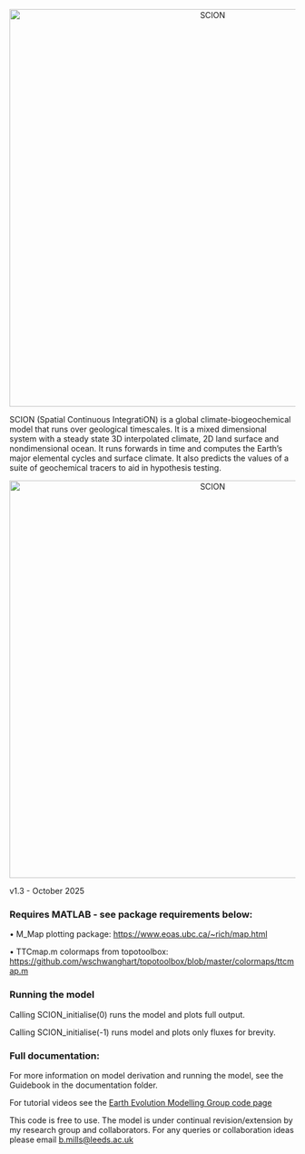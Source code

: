 <p align="center">
  <img src="https://bjwmills.com/wp-content/uploads/2023/09/SCION_banner.png" alt="SCION" style="width:700px;"/>
</p>

SCION (Spatial Continuous IntegratiON) is a global climate-biogeochemical model that runs over geological timescales. It is a mixed dimensional system with a steady state 3D interpolated climate, 2D land surface and nondimensional ocean. It runs forwards in time and computes the Earth’s major elemental cycles and surface climate. It also predicts the values of a suite of geochemical tracers to aid in hypothesis testing. 

<p align="center">
  <img src="http://bjwmills.com/wp-content/uploads/2023/09/SCION_outline.png" alt="SCION" style="width:700px;"/>
</p>

v1.3 - October 2025


### Requires MATLAB - see package requirements below:

•	M_Map plotting package: https://www.eoas.ubc.ca/~rich/map.html

•	TTCmap.m colormaps from topotoolbox: https://github.com/wschwanghart/topotoolbox/blob/master/colormaps/ttcmap.m 


### Running the model

Calling SCION_initialise(0) runs the model and plots full output. 

Calling SCION_initialise(-1) runs model and plots only fluxes for brevity. 


### Full documentation:
For more information on model derivation and running the model, see the Guidebook in the documentation folder.

For tutorial videos see the [Earth Evolution Modelling Group code page](https://earthevolutionmodelling.com/code)

This code is free to use. The model is under continual revision/extension by my research group and collaborators. For any queries or collaboration ideas please email b.mills@leeds.ac.uk
